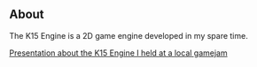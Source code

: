 ## About ##

The K15 Engine is a 2D game engine developed in my spare time.

[Presentation about the K15 Engine I held at a local gamejam](https://drive.google.com/file/d/0Bw00xmPmBX0-RG1WUnJDcVNBV3c/edit?usp=sharing)